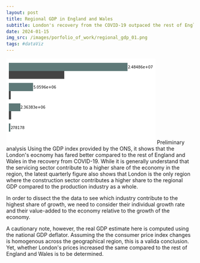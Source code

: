 ```yaml
---
layout: post
title: Regional GDP in England and Wales
subtitle: London's recovery from the COVID-19 outpaced the rest of England and Wales
date: 2024-01-15
img_src: /images/porfolio_of_work/regional_gdp_01.png
tags: #dataViz
---
```


![Latest Quarter GDP (Value-Added) by Industry](/images/porfolio_of_work/regional_gdp_01.png)
Preliminary analysis
Using the GDP index provided by the ONS, it shows that the London's eocnomy has fared better compared to the rest of England and Wales in the recovery from COVID-19. While it is generally understand that the servicing sector contribute to a higher share of the economy in the region, the latest quarterly figure also shows that London is the only region where the construction sector contributes a higher share to the regional GDP compared to the production industry as a whole.

In order to dissect the the data to see which industry contribute to the highest share of growth, we need to consider their individual growth rate and their value-added to the economy relative to the growth of the economy.

A cautionary note, however, the real GDP estimate here is computed using the national GDP deflator. Assuming the the consumer price index changes is homogenous across the geographical region, this is a valida conclusion. Yet, whether London's prices increased the same compared to the rest of England and Wales is to be determined.